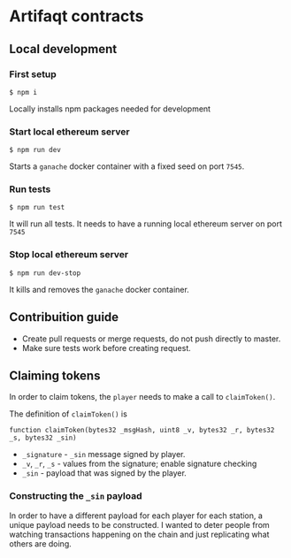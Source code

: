 # Artifaqt contracts

## Local development

### First setup
```shell
$ npm i
```

Locally installs npm packages needed for development


### Start local ethereum server
```shell
$ npm run dev
```

Starts a `ganache` docker container with a fixed seed on port `7545`.

### Run tests
```shell
$ npm run test
```

It will run all tests. It needs to have a running local ethereum server on port `7545`

### Stop local ethereum server
```shell
$ npm run dev-stop
```

It kills and removes the `ganache` docker container.

## Contribuition guide

- Create pull requests or merge requests, do not push directly to master.
- Make sure tests work before creating request.

## Claiming tokens

In order to claim tokens, the `player` needs to make a call to `claimToken()`.

The definition of `claimToken()` is

```solidity
function claimToken(bytes32 _msgHash, uint8 _v, bytes32 _r, bytes32 _s, bytes32 _sin)
```

- `_signature` - `_sin` message signed by player.
- `_v`, `_r`, `_s` - values from the signature; enable signature checking
- `_sin` - payload that was signed by the player.

### Constructing the `_sin` payload

In order to have a different payload for each player for each station, a unique payload needs to be constructed. I wanted to deter people from watching transactions happening on the chain and just replicating what others are doing.



<!-- 
#### Version 1
Consider the simple, most exploitable version:

- `player` scans QR code
- The `message` behind the QR code is signed by the `player`
- Generated `signature` (along with `v`, `r`, `s`) and the `message` (hashed or not) are sent in a transaction
- The Artifaqt contract can verify the `signature` came from the `player` and the `message` matches a sin (ex: `message` is "Limbo")

The problem with this approach is that anybody watching the artifaqt contract can send transactions with the same `message` and a valid `signature` created by himself and receive the token.

#### Version 2
A better approach is to salt the signed message with the `player`'s address before hashing.

- `player` scans QR code
- The `message` behind the QR code is hashed and concatenated with the `player`'s address. The result is hashed once again, representing the `payload`
- Generated `signature` (along with `v`, `r`, `s`) and the `payload` are sent in a transaction
- The Artifaqt contract verifies 3 things:
    - `signature` was generated by `msg.sender`
    - one of the hidden QR codes was used
    - the hash contains the hidden `message` and the `player`'s address

     -->